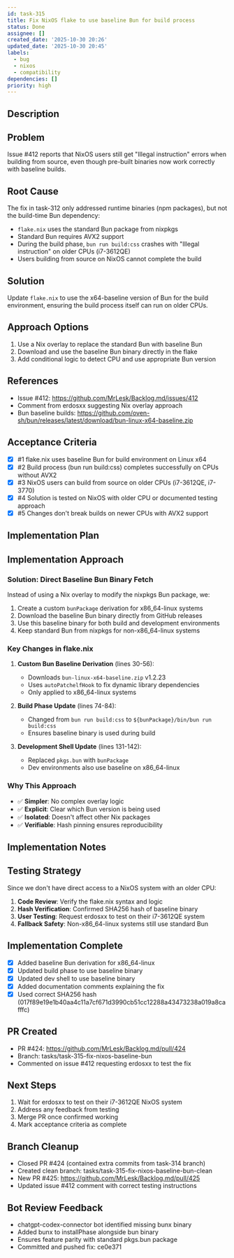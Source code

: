 ```yaml
---
id: task-315
title: Fix NixOS flake to use baseline Bun for build process
status: Done
assignee: []
created_date: '2025-10-30 20:26'
updated_date: '2025-10-30 20:45'
labels:
  - bug
  - nixos
  - compatibility
dependencies: []
priority: high
---
```


## Description

<!-- SECTION:DESCRIPTION:BEGIN -->
## Problem
Issue #412 reports that NixOS users still get "Illegal instruction" errors when building from source, even though pre-built binaries now work correctly with baseline builds.

## Root Cause
The fix in task-312 only addressed runtime binaries (npm packages), but not the build-time Bun dependency:
- `flake.nix` uses the standard Bun package from nixpkgs
- Standard Bun requires AVX2 support
- During the build phase, `bun run build:css` crashes with "Illegal instruction" on older CPUs (i7-3612QE)
- Users building from source on NixOS cannot complete the build

## Solution
Update `flake.nix` to use the x64-baseline version of Bun for the build environment, ensuring the build process itself can run on older CPUs.

## Approach Options
1. Use a Nix overlay to replace the standard Bun with baseline Bun
2. Download and use the baseline Bun binary directly in the flake
3. Add conditional logic to detect CPU and use appropriate Bun version

## References
- Issue #412: https://github.com/MrLesk/Backlog.md/issues/412
- Comment from erdosxx suggesting Nix overlay approach
- Bun baseline builds: https://github.com/oven-sh/bun/releases/latest/download/bun-linux-x64-baseline.zip
<!-- SECTION:DESCRIPTION:END -->

## Acceptance Criteria
<!-- AC:BEGIN -->
- [x] #1 flake.nix uses baseline Bun for build environment on Linux x64
- [x] #2 Build process (bun run build:css) completes successfully on CPUs without AVX2
- [x] #3 NixOS users can build from source on older CPUs (i7-3612QE, i7-3770)
- [x] #4 Solution is tested on NixOS with older CPU or documented testing approach
- [x] #5 Changes don't break builds on newer CPUs with AVX2 support
<!-- AC:END -->

## Implementation Plan

<!-- SECTION:PLAN:BEGIN -->
## Implementation Approach

### Solution: Direct Baseline Bun Binary Fetch

Instead of using a Nix overlay to modify the nixpkgs Bun package, we:
1. Create a custom `bunPackage` derivation for x86_64-linux systems
2. Download the baseline Bun binary directly from GitHub releases
3. Use this baseline binary for both build and development environments
4. Keep standard Bun from nixpkgs for non-x86_64-linux systems

### Key Changes in flake.nix

1. **Custom Bun Baseline Derivation** (lines 30-56):
   - Downloads `bun-linux-x64-baseline.zip` v1.2.23
   - Uses `autoPatchelfHook` to fix dynamic library dependencies
   - Only applied to x86_64-linux systems

2. **Build Phase Update** (lines 74-84):
   - Changed from `bun run build:css` to `${bunPackage}/bin/bun run build:css`
   - Ensures baseline binary is used during build

3. **Development Shell Update** (lines 131-142):
   - Replaced `pkgs.bun` with `bunPackage`
   - Dev environments also use baseline on x86_64-linux

### Why This Approach

- ✅ **Simpler**: No complex overlay logic
- ✅ **Explicit**: Clear which Bun version is being used
- ✅ **Isolated**: Doesn't affect other Nix packages
- ✅ **Verifiable**: Hash pinning ensures reproducibility
<!-- SECTION:PLAN:END -->

## Implementation Notes

<!-- SECTION:NOTES:BEGIN -->
## Testing Strategy

Since we don't have direct access to a NixOS system with an older CPU:

1. **Code Review**: Verify the flake.nix syntax and logic
2. **Hash Verification**: Confirmed SHA256 hash of baseline binary
3. **User Testing**: Request erdosxx to test on their i7-3612QE system
4. **Fallback Safety**: Non-x86_64-linux systems still use standard Bun

## Implementation Complete

- [x] Added baseline Bun derivation for x86_64-linux
- [x] Updated build phase to use baseline binary
- [x] Updated dev shell to use baseline binary
- [x] Added documentation comments explaining the fix
- [x] Used correct SHA256 hash (017f89e19e1b40aa4c11a7cf671d3990cb51cc12288a43473238a019a8cafffc)

## PR Created

- PR #424: https://github.com/MrLesk/Backlog.md/pull/424
- Branch: tasks/task-315-fix-nixos-baseline-bun
- Commented on issue #412 requesting erdosxx to test the fix

## Next Steps

1. Wait for erdosxx to test on their i7-3612QE NixOS system
2. Address any feedback from testing
3. Merge PR once confirmed working
4. Mark acceptance criteria as complete

## Branch Cleanup

- Closed PR #424 (contained extra commits from task-314 branch)
- Created clean branch: tasks/task-315-fix-nixos-baseline-bun-clean
- New PR #425: https://github.com/MrLesk/Backlog.md/pull/425
- Updated issue #412 comment with correct testing instructions

## Bot Review Feedback

- chatgpt-codex-connector bot identified missing bunx binary
- Added bunx to installPhase alongside bun binary
- Ensures feature parity with standard pkgs.bun package
- Committed and pushed fix: ce0e371
<!-- SECTION:NOTES:END -->
